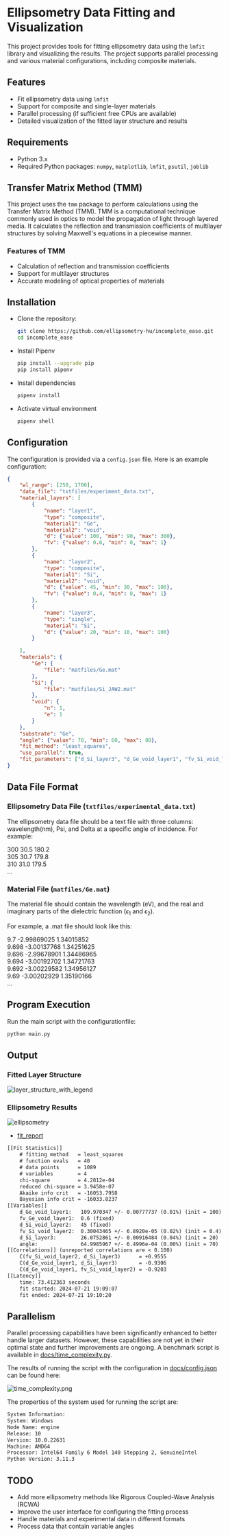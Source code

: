 # Ellipsometry Data Fitting and Visualization

This project provides tools for fitting ellipsometry data using the `lmfit` library and visualizing the results. The project supports parallel processing and various material configurations, including composite materials.

## Features

- Fit ellipsometry data using `lmfit`
- Support for composite and single-layer materials
- Parallel processing (if sufficient free CPUs are available)
- Detailed visualization of the fitted layer structure and results

## Requirements

- Python 3.x
- Required Python packages: `numpy`, `matplotlib`, `lmfit`, `psutil`, `joblib`

## Transfer Matrix Method (TMM)

This project uses the `tmm` package to perform calculations using the Transfer Matrix Method (TMM). TMM is a computational technique commonly used in optics to model the propagation of light through layered media. It calculates the reflection and transmission coefficients of multilayer structures by solving Maxwell's equations in a piecewise manner.

### Features of TMM

- Calculation of reflection and transmission coefficients
- Support for multilayer structures
- Accurate modeling of optical properties of materials

## Installation

- Clone the repository:
    ```sh
    git clone https://github.com/ellipsometry-hu/incomplete_ease.git
    cd incomplete_ease
    ```
- Install Pipenv 
    ```bash
    pip install --upgrade pip
    pip install pipenv
    ```
- Install dependencies
    ```bash
    pipenv install
    ```
- Activate virtual environment
     ```bash
    pipenv shell
    ```

## Configuration

The configuration is provided via a `config.json` file. Here is an example configuration:

```json
{
    "wl_range": [250, 1700],
    "data_file": "txtfiles/experiment_data.txt",
    "material_layers": [
        {
            "name": "layer1",
            "type": "composite",
            "material1": "Ge",
            "material2": "void",
            "d": {"value": 100, "min": 90, "max": 300},
            "fv": {"value": 0.6, "min": 0, "max": 1}
        },
        {
            "name": "layer2",
            "type": "composite",
            "material1": "Si",
            "material2": "void",
            "d": {"value": 45, "min": 30, "max": 100},
            "fv": {"value": 0.4, "min": 0, "max": 1}
        },
        {
            "name": "layer3",
            "type": "single",
            "material": "Si",
            "d": {"value": 20, "min": 10, "max": 100}
        }

    ],
    "materials": {
        "Ge": {
            "file": "matfiles/Ge.mat"
        },
        "Si": {
            "file": "matfiles/Si_JAW2.mat"
        },
        "void": {
            "n": 1,
            "e": 1
        }
    },
    "substrate": "Ge",
    "angle": {"value": 70, "min": 60, "max": 80},
    "fit_method": "least_squares",
    "use_parallel": true,
    "fit_parameters": ["d_Si_layer3", "d_Ge_void_layer1", "fv_Si_void_layer2",  "angle"]
}

```

## Data File Format  

### Ellipsometry Data File (`txtfiles/experimental_data.txt`)
The ellipsometry data file should be a text file with three columns: wavelength(nm), Psi, and Delta at a specific angle of incidence. For example:


300 30.5 180.2  
305 30.7 179.8  
310 31.0 179.5  
...  



### Material File (`matfiles/Ge.mat`)

The material file should contain the wavelength (eV), and the real and imaginary parts of the dielectric function ($\epsilon_1$ and $\epsilon_2$).

For example, a .mat file should look like this:

9.7	    -2.99869025	1.34015852  
9.698	-3.00137768	1.34251625  
9.696	-2.99678901	1.34486965  
9.694	-3.00192702	1.34721763  
9.692	-3.00229582	1.34956127  
9.69	-3.00202929	1.35190166  
...  

## Program Execution

Run the main script with the configurationfile:
```bash
python main.py
```

## Output

### Fitted Layer Structure
  ![layer_structure_with_legend](results/20240721_223327_Ge_void_Si_void_Si_substrate_Ge/layer_structure.png)

### Ellipsometry Results

 ![ellipsometry](results/20240721_223327_Ge_void_Si_void_Si_substrate_Ge/ellipsometry_results.png)

- [fit_report](results/20240721_223327_Ge_void_Si_void_Si_substrate_Ge/fit_report.txt)
```txt
[[Fit Statistics]]
    # fitting method   = least_squares
    # function evals   = 40
    # data points      = 1089
    # variables        = 4
    chi-square         = 4.2812e-04
    reduced chi-square = 3.9458e-07
    Akaike info crit   = -16053.7958
    Bayesian info crit = -16033.8237
[[Variables]]
    d_Ge_void_layer1:   109.970347 +/- 0.00777737 (0.01%) (init = 100)
    fv_Ge_void_layer1:  0.6 (fixed)
    d_Si_void_layer2:   45 (fixed)
    fv_Si_void_layer2:  0.30043465 +/- 6.8920e-05 (0.02%) (init = 0.4)
    d_Si_layer3:        26.0752861 +/- 0.00916484 (0.04%) (init = 20)
    angle:              64.9985967 +/- 6.4996e-04 (0.00%) (init = 70)
[[Correlations]] (unreported correlations are < 0.100)
    C(fv_Si_void_layer2, d_Si_layer3)      = +0.9555
    C(d_Ge_void_layer1, d_Si_layer3)       = -0.9306
    C(d_Ge_void_layer1, fv_Si_void_layer2) = -0.9203
[[Latency]]
    time: 73.412363 seconds
    fit started: 2024-07-21 19:09:07
    fit ended: 2024-07-21 19:10:20

```


## Parallelism
Parallel processing capabilities have been significantly enhanced to better handle larger datasets. However, these capabilities are not yet in their optimal state and further improvements are ongoing. A benchmark script is available in [docs/time_complexity.py](docs/time_complexity.py).

The results of running the script with the configuration in [docs/config.json](docs/config.json) can be found here:

![time_complexity.png](docs/time_complexity.png)

The properties of the system used for running the script are:
```bash
System Information:
System: Windows
Node Name: engine
Release: 10
Version: 10.0.22631
Machine: AMD64
Processor: Intel64 Family 6 Model 140 Stepping 2, GenuineIntel
Python Version: 3.11.3
```

## TODO
- Add more ellipsometry methods like Rigorous Coupled-Wave Analysis (RCWA)
- Improve the user interface for configuring the fitting process
- Handle materials and experimental data in different formats
- Process data that contain variable angles